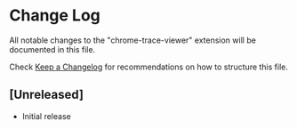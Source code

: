 # Change Log

All notable changes to the "chrome-trace-viewer" extension will be documented in this file.

Check [Keep a Changelog](http://keepachangelog.com/) for recommendations on how to structure this file.

## [Unreleased]

- Initial release